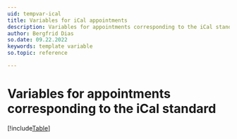 ```yaml
---
uid: tempvar-ical
title: Variables for iCal appointments
description: Variables for appointments corresponding to the iCal standard
author: Bergfrid Dias
so.date: 09.22.2022
keywords: template variable
so.topic: reference

---
```


# Variables for appointments corresponding to the iCal standard

[!include[Table](../../../../common/includes/variable/table-ical.md)]
